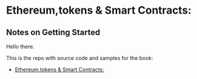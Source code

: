 # Ethereum,tokens & Smart Contracts:
## Notes on Getting Started

Hello there.

This is the repo with source code and samples for the book:

* [Ethereum,tokens & Smart Contracts: ](https://www.amazon.com/dp/B078CQ8L7V)
